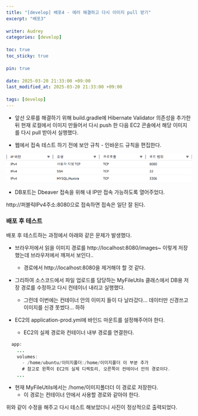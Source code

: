 ```yaml
---
title: "[develop] 배포4 - 에러 해결하고 다시 이미지 pull 받기"
excerpt: "배포3"

writer: Audrey
categories: [develop]

toc: true
toc_sticky: true

pin: true

date: 2025-03-20 21:33:00 +09:00
last_modified_at: 2025-03-20 21:33:00 +09:00

tags: [develop]
---
```


- 앞선 오류를 해결하기 위해 build.gradle에 Hibernate Validator 의존성을 추가한 뒤 현재 로컬에서 이미지 만들어서 다시 push 한 다음 EC2 콘솔에서 해당 이미지를 다시 pull 받아서 실행했다.

- 웹에서 접속 테스트 하기 전에 보안 규칙 - 인바운드 규칙을 편집한다.


![Image](/assets/img/2503212309834.png)

- DB포트는 Dbeaver 접속을 위해 내 IP만 접속 가능하도록 열어주었다.

http://퍼블릭IPv4주소:8080으로 접속하면 접속은 일단 잘 된다.


### 배포 후 테스트

배포 후 테스트하는 과정에서 아래와 같은 문제가 발생했다.

- 브라우저에서 읽을 이미지 경로를 http://localhost:8080/images~ 이렇게 저장했는데 브라우저에서 깨져서 보인다..
    - 경로에서 http://localhost:8080을 제거해야 할 것 같다.

- 그리하여 소스코드에서 파일 업로드를 담당하는 MyFileUtils 클래스에서 DB용 저장 경로를 수정하고 다시 컨테이너 내리고 실행했다.
    - 그런데 이번에는 컨테이너 안의 이미지 들이 다 날라갔다… 데이터만 신경쓰고 이미지를 신경 못썼다… 하하

- EC2의 application-prod.yml에 바인드 마운트를 설정해주어야 한다.
    - EC2의 실제 경로와 컨테이너 내부 경로를 연결한다.

```java
  app:
    ...
    volumes:
      - /home/ubuntu/이미지폴더:/home/이미지폴더 이 부분 추가
      # 참고로 왼쪽이 EC2의 실제 디렉토리, 오른쪽이 컨테이너 안의 경로이다.
    ...
```

- 현재 MyFileUtils에서는 /home/이미지폴더더 이 경로로 저장한다.
    - 이 경로는 컨테이너 안에서 사용할 경로와 같아야 한다.


위와 같이 수정을 해주고 다시 테스트 해보았더니 사진이 정상적으로 출력되었다.
